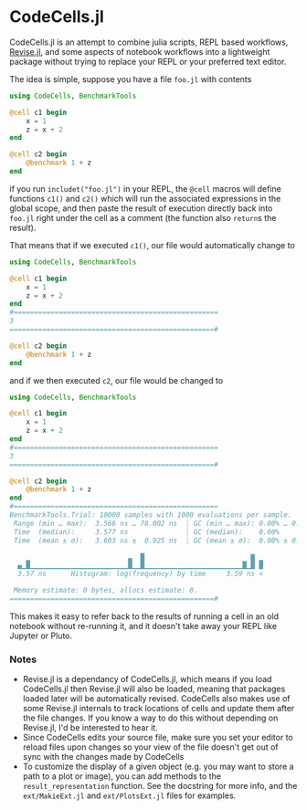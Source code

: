 # CodeCells.jl

CodeCells.jl is an attempt to combine julia scripts, REPL based workflows, 
[Revise.jl](https://github.com/timholy/Revise.jl), and some aspects of 
notebook workflows into a lightweight package without trying to replace your
REPL or your preferred text editor.

The idea is simple, suppose you have a file `foo.jl` with contents
``` julia
using CodeCells, BenchmarkTools

@cell c1 begin
    x = 1
    z = x + 2
end

@cell c2 begin
    @benchmark 1 + z
end
```
if you run `includet("foo.jl")` in your REPL, the `@cell` macros will define functions `c1()` and `c2()` which will run the associated expressions in the global scope, and then paste the result of execution directly back into `foo.jl` right under the cell as a comment (the function also `return`s the result).

That means that if we executed `c1()`, our file would automatically change to

``` julia
using CodeCells, BenchmarkTools

@cell c1 begin
    x = 1
    z = x + 2
end
#==================================================
3
==================================================#

@cell c2 begin
    @benchmark 1 + z
end
```
and if we then executed `c2`, our file would be changed to

``` julia
using CodeCells, BenchmarkTools

@cell c1 begin
    x = 1
    z = x + 2
end
#==================================================
3
==================================================#

@cell c2 begin
    @benchmark 1 + z
end
#==================================================
BenchmarkTools.Trial: 10000 samples with 1000 evaluations per sample.
 Range (min … max):  3.566 ns … 78.002 ns  ┊ GC (min … max): 0.00% … 0.00%
 Time  (median):     3.577 ns              ┊ GC (median):    0.00%
 Time  (mean ± σ):   3.603 ns ±  0.925 ns  ┊ GC (mean ± σ):  0.00% ± 0.00%

    ▁                        ▃  █                          ▇ ▁
  ▄▁█▁▁▁▁▁▁▁▁▁▁▁▁▁▁▁▁▁▁▁▁▁▁▁▁█▁▁█▁▁▁▁▁▁▁▁▁▁▁▁▁▁▁▁▁▁▁▁▁▁▁▁█▁█ █
  3.57 ns      Histogram: log(frequency) by time     3.59 ns <

 Memory estimate: 0 bytes, allocs estimate: 0.
==================================================#
```

This makes it easy to refer back to the results of running a cell in an old notebook without re-running it, and it doesn't take away your REPL like Jupyter or Pluto. 

### Notes

+ Revise.jl is a dependancy of CodeCells.jl, which means if you load CodeCells.jl then Revise.jl will also be loaded, meaning that packages loaded later will be automatically revised. CodeCells also makes use of some Revise.jl internals to track locations of cells and update them after the file changes. If you know a way to do this without depending on Revise.jl, I'd be interested to hear it.
+ Since CodeCells edits your source file, make sure you set your editor to reload files upon changes so your view of the file doesn't get out of sync with the changes made by CodeCells
+ To customize the display of a given object (e.g. you may want to store a path to a plot or image), you can add methods to the `result_representation` function. See the docstring for more info, and the `ext/MakieExt.jl` and `ext/PlotsExt.jl` files for examples.
